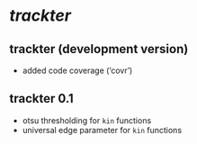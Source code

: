 
<!-- README.md is generated from README.Rmd. Please edit that file -->

# *trackter*

## trackter (development version)

  - added code coverage (‘covr’)

## trackter 0.1

  - otsu thresholding for `kin` functions
  - universal edge parameter for `kin` functions

